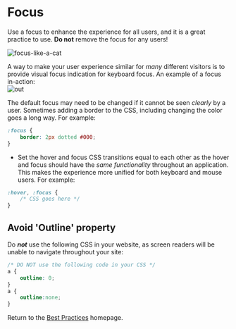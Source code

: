 # Focus

Use a focus to enhance the experience for all users, and it is a great practice to use. **Do not** remove the focus for any users!

![focus-like-a-cat](http://scienceinseconds.com/cmsFiles/pageImages/LolCatRenderer-20.jpg)

A way to make your user experience similar for *many* different visitors is to provide visual focus indication for keyboard focus.  An example of a focus in-action:  
![out](https://cloud.githubusercontent.com/assets/5023024/10264622/2a6861de-69d7-11e5-9e6d-b817d852ce2d.gif)

The default focus may need to be changed if it cannot be seen *clearly* by a user. Sometimes adding a border to the CSS, including changing the color goes a long way. For example:  
```css
:focus {
	border: 2px dotted #000;
}
```
* Set the hover and focus CSS transitions equal to each other as the hover and focus should have the *same functionality* throughout an application.  This makes the experience more unified for both keyboard and mouse users.  For example:
```css
:hover, :focus {
	/* CSS goes here */
}
```

## Avoid 'Outline' property
Do **_not_** use the following CSS in your website, as screen readers will be unable to navigate throughout your site:

```css
/* DO NOT use the following code in your CSS */
a {
	outline: 0;
}
a {
	outline:none;
}
```

Return to the [Best Practices](../BestPractices.md) homepage.
